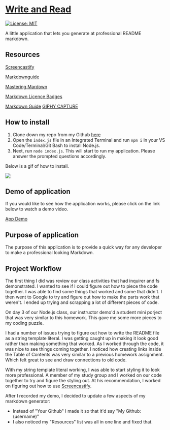 # [Write and Read](https://github.com/JJHPhoto/writeandread)

[![License: MIT](https://img.shields.io/badge/License-MIT-yellow.svg)](https://opensource.org/licenses/MIT)

A little application that lets you generate at professional README markdown.

## Resources

[Screencastify](https://www.screencastify.com/)

[Markdownguide](https://www.markdownguide.org/basic-syntax/)

[Mastering Mardown](https://guides.github.com/features/mastering-markdown/)

[Markdown Licence Badges](https://gist.github.com/lukas-h/2a5d00690736b4c3a7ba)

[Markdown Guide](https://about.gitlab.com/handbook/markdown-guide/)
[GIPHY CAPTURE](https://apps.apple.com/us/app/giphy-capture-the-gif-maker/id668208984?mt=12)

## How to install

1. Clone down my repo from my Github [here](https://github.com/JJHPhoto/writeandread)
2. Open the `index.js` file in an Integrated Terminal and run `npm i` in your VS Code/Terminal/Git Bash to install Node.js.
3. Next, run `node index.js`. This will start to run my application. Please answer the prompted questions accordingly.

Below is a gif of how to install.

![](InstaDemo.gif)

## Demo of application

If you would like to see how the application works, please click on the link below to watch a demo video.

[App Demo](https://drive.google.com/file/d/1vXu7oQeFB---JDREjoagf0jKMXrZip2s/view)

## Purpose of application

The purpose of this application is to provide a quick way for any developer to make a professional looking Markdown.

## Project Workflow

The first thing I did was review our class activities that had inquirer and fs demonstrated. I wanted to see if I could figure out how to piece the code together. I was able to find some things that worked and some that didn't. I then went to Google to try and figure out how to make the parts work that weren't. I ended up trying and scrapping a lot of different pieces of code.

On day 3 of our Node.js class, our instructor demo'd a student mini porject that was very similar to this homework. This gave me some more pieces to my coding puzzle.

I had a number of issues trying to figure out how to write the README file as a string template literal. I was getting caught up in making it look good rather than making something that worked. As I worked through the code, it was nice to see things coming together. I noticed how creating links inside the Table of Contents was very similar to a previous homework assignment. Which felt great to see and draw connections to old code.

With my string template literal working, I was able to start styling it to look more professional. A member of my study group and I worked on our code together to try and figure the styling out. At his recommendation, I worked on figuring out how to use [Screencastify](https://www.screencastify.com/).

After I recorded my demo, I decided to update a few aspects of my markdown generator:

- Instead of "Your Github" I made it so that it'd say "My Github: (username)"
- I also noticed my "Resources" list was all in one line and fixed that.
